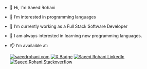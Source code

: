 - 👋 Hi, I’m Saeed Rohani
- 👀 I’m interested in programming languages
- 🔭 I’m currently working as a Full Stack Software Developer
- 🌱 I am always interested in learning new programming languages.
- 📫 I'm availaible at:
  
   [![saeedrohani.com](https://img.shields.io/badge/saeedrohani.com-badge?style=for-the-badge&color=%23000&link=https%3A%2F%2Fsaeedrohani.com)](https://saeedrohani.com) [![X Badge](https://img.shields.io/badge/follow-badge?style=for-the-badge&logo=x&color=%23000&cacheSeconds=https%3A%2F%2Fx.com%2Fsaeed_rohani&link=https%3A%2F%2Fsaeedrohani.com)](https://x.com/saeed_rohani) [![Saeed Rohani LinkedIn](https://img.shields.io/badge/LinkedIN-badge?style=for-the-badge&logo=linkedin&logoColor=%230A66C2&labelColor=%23fff&color=%230A66C2&link=https%3A%2F%2Fwww.linkedin.com%2Fin%2Fsaeedrohani)](https://www.linkedin.com/in/saeedrohani/) [![Saeed Rohani Stackoverflow](https://img.shields.io/badge/Stackoverflow-badge?style=for-the-badge&logo=stackoverflow&labelColor=%23555555&color=%23F58025&link=https://stackoverflow.com/users/4445142/saeed-rohani)](https://stackoverflow.com/users/4445142/saeed-rohani)



<!---
Saeed-Rohani/Saeed-Rohani is a ✨ special ✨ repository because its `README.md` (this file) appears on your GitHub profile.
You can click the Preview link to take a look at your changes.
--->
